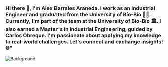 ### Hi there 👋, I'm Alex Barrales Araneda. I work as an Industrial Engineer and graduated from the University of Bío-Bío 🧑‍🎓. Currently, I'm part of the team at the University of Bío-Bío 🏛. I also earned a Master's in Industrial Engineering, guided by Carlos Obreque. I'm passionate about applying my knowledge to real-world challenges. Let's connect and exchange insights! 🌐"

<img src="https://github.com/alexfabianb94/alexfabianb94/blob/fe4bdb68bf6601057f144892edec58b3f8373e54/static/background.png" alt="Background" style="max-width: 100%; height: auto;"/>
